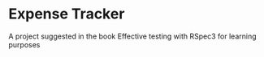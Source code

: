 # Expense Tracker

A project suggested in the book Effective testing with RSpec3 for learning purposes
